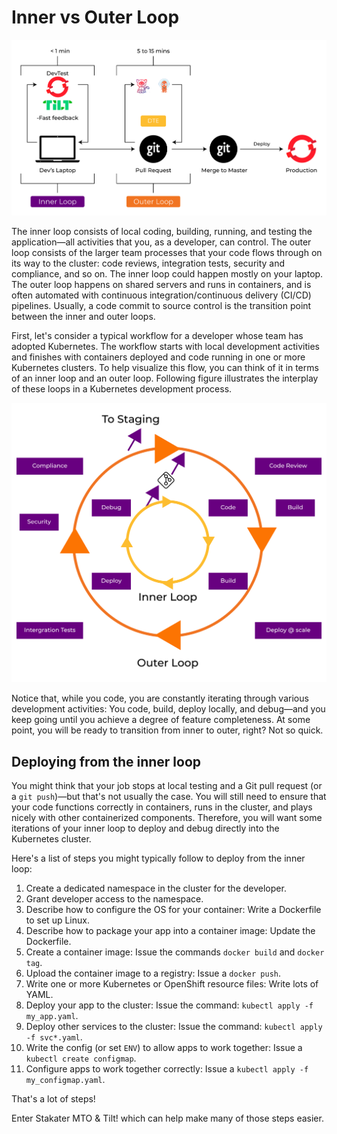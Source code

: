 # Inner vs Outer Loop

![Inner vs Outer Loop](./images/local-development-5.png)

The inner loop consists of local coding, building, running, and testing the application—all activities that you, as a developer, can control. The outer loop consists of the larger team processes that your code flows through on its way to the cluster: code reviews, integration tests, security and compliance, and so on. The inner loop could happen mostly on your laptop. The outer loop happens on shared servers and runs in containers, and is often automated with continuous integration/continuous delivery (CI/CD) pipelines. Usually, a code commit to source control is the transition point between the inner and outer loops.

First, let's consider a typical workflow for a developer whose team has adopted Kubernetes. The workflow starts with local development activities and finishes with containers deployed and code running in one or more Kubernetes clusters. To help visualize this flow, you can think of it in terms of an inner loop and an outer loop. Following figure illustrates the interplay of these loops in a Kubernetes development process.

![A flow diagram of the inner and outer loops in a Kubernetes development process](./images/inner-vs-outer-v3.png)

Notice that, while you code, you are constantly iterating through various development activities: You code, build, deploy locally, and debug—and you keep going until you achieve a degree of feature completeness. At some point, you will be ready to transition from inner to outer, right? Not so quick.

## Deploying from the inner loop

You might think that your job stops at local testing and a Git pull request (or a `git push`)—but that's not usually the case. You will still need to ensure that your code functions correctly in containers, runs in the cluster, and plays nicely with other containerized components. Therefore, you will want some iterations of your inner loop to deploy and debug directly into the Kubernetes cluster.

Here's a list of steps you might typically follow to deploy from the inner loop:

1. Create a dedicated namespace in the cluster for the developer.
2. Grant developer access to the namespace.
3. Describe how to configure the OS for your container: Write a Dockerfile to set up Linux.
4. Describe how to package your app into a container image: Update the Dockerfile.
5. Create a container image: Issue the commands `docker build` and `docker tag`.
6. Upload the container image to a registry: Issue a `docker push`.
7. Write one or more Kubernetes or OpenShift resource files: Write lots of YAML.
8. Deploy your app to the cluster: Issue the command: `kubectl apply -f my_app.yaml`.
9. Deploy other services to the cluster: Issue the command: `kubectl apply -f svc*.yaml`.
10. Write the config (or set `ENV`) to allow apps to work together: Issue a `kubectl create configmap`.
11. Configure apps to work together correctly: Issue a `kubectl apply -f my_configmap.yaml`.

That's a lot of steps!

Enter Stakater MTO & Tilt! which can help make many of those steps easier.